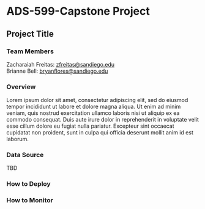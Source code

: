 # ADS-599-Capstone Project

## Project Title
### Team Members
Zacharaiah Freitas: zfreitas@sandiego.edu \
Brianne Bell: bryanflores@sandiego.edu 

### Overview
Lorem ipsum dolor sit amet, consectetur adipiscing elit, sed do eiusmod tempor incididunt ut labore et dolore magna aliqua. Ut enim ad minim veniam, quis nostrud exercitation ullamco laboris nisi ut aliquip ex ea commodo consequat. Duis aute irure dolor in reprehenderit in voluptate velit esse cillum dolore eu fugiat nulla pariatur. Excepteur sint occaecat cupidatat non proident, sunt in culpa qui officia deserunt mollit anim id est laborum.
### Data Source
TBD
### How to Deploy
### How to Monitor


